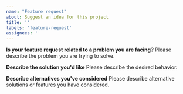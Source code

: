 ```yaml
---
name: "Feature request"
about: Suggest an idea for this project
title: ''
labels: 'feature-request'
assignees: ''
---
```


<!--
Thank you for suggesting an idea to make Meet better.

Please fill in as much of the template below as you're able.

Note that the ultimate decision for implementing features lies on the Meet team, not all feature requests shall be accepted.
-->

**Is your feature request related to a problem you are facing?**
Please describe the problem you are trying to solve.

**Describe the solution you'd like**
Please describe the desired behavior.

**Describe alternatives you've considered**
Please describe alternative solutions or features you have considered.

